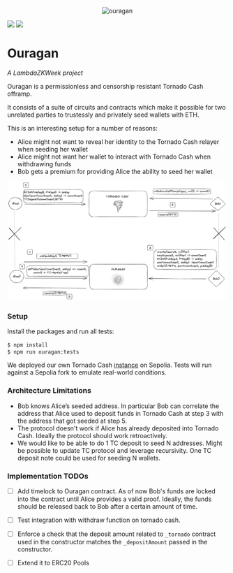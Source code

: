 <p align="center">
<img width="185" alt="ouragan" src="https://github.com/Jubzinas/Ouragan/assets/23149200/7621f927-2c2d-47c7-a665-93d6536b9472">
</p>


![](https://img.shields.io/badge/circom-2.1.6-lightgrey) ![](https://img.shields.io/badge/forge-0.2.0-blue) 

# Ouragan

*A LambdaZKWeek project*

Ouragan is a permissionless and censorship resistant Tornado Cash offramp. 

It consists of a suite of circuits and contracts which make it possible for two unrelated parties to trustessly and privately seed wallets with ETH. 

This is an interesting setup for a number of reasons:
- Alice might not want to reveal her identity to the Tornado Cash relayer when seeding her wallet
- Alice might not want her wallet to interact with Tornado Cash when withdrawing funds
- Bob gets a premium for providing Alice the ability to seed her wallet

![](./imgs/ouragan.jpeg)

### Setup

Install the packages and run all tests:

```
$ npm install 
$ npm run ouragan:tests
```

We deployed our own Tornado Cash [instance](https://sepolia.etherscan.io/address/0x23d8b4dc62327ee727d1e11feb43cac656c500bd) on Sepolia. Tests will run against a Sepolia fork to emulate real-world conditions.

### Architecture Limitations

- Bob knows Alice’s seeded address. In particular Bob can correlate the address that Alice used to deposit funds in Tornado Cash at step 3 with the address that got seeded at step 5.
- The protocol doesn't work if Alice has already deposited into Tornado Cash. Ideally the protocol should work retroactively.
- We would like to be able to do 1 TC deposit to seed N addresses. Might be possible to update TC protocol and leverage recursivity. One TC deposit note could be used for seeding N wallets.

### Implementation TODOs

- [ ] Add timelock to Ouragan contract. As of now Bob's funds are locked into the contract until Alice provides a valid proof. Ideally, the funds should be released back to Bob after a certain amount of time.
- [ ] Test integration with withdraw function on tornado cash. 
- [ ] Enforce a check that the deposit amount related to `_tornado` contract used in the constructor matches the `_depositAmount` passed in the constructor.
- [ ] Extend it to ERC20 Pools



